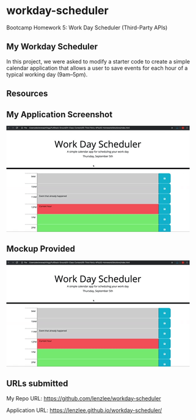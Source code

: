 # workday-scheduler
Bootcamp Homework 5: Work Day Scheduler (Third-Party APIs)

## My Workday Scheduler

In this project, we were asked to modify a starter code to create a simple calendar application that allows a user to save events for each hour of a typical working day (9am–5pm). 

## Resources

## My Application Screenshot

![alt text](./05-third-party-apis-homework-demo.gif)

## Mockup Provided

![alt text](./05-third-party-apis-homework-demo.gif)

## URLs submitted

My Repo URL: https://github.com/lenzlee/workday-scheduler

Application URL: https://lenzlee.github.io/workday-scheduler/